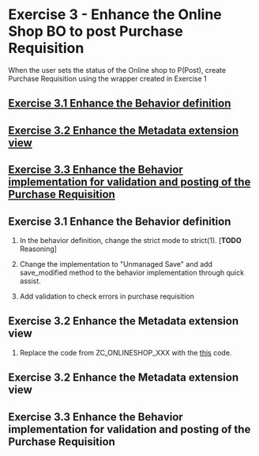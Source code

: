 # Exercise 3 - Enhance the Online Shop BO to post Purchase Requisition
When the user sets the status of the Online shop to P(Post), create Purchase Requisition using the wrapper created in Exercise 1

## [Exercise 3.1 Enhance the Behavior definition](#exercise-31-enhance-the-behavior-definition)
## [Exercise 3.2 Enhance the Metadata extension view](#exercise-32-enhance-the-metadata-extension-view)
## [Exercise 3.3 Enhance the Behavior implementation for validation and posting of the Purchase Requisition](exercise-33-enhance-the-behavior-implementation-for-validation-and-posting-of-the-purchase-requisition)
  

## Exercise 3.1 Enhance the Behavior definition

1. In the behavior definition, change the strict mode to strict(1). [**TODO** Reasoning]

2. Change the implementation to "Unmanaged Save" and add save_modified method to the behavior implementation through quick assist.

3. Add validation to check errors in purchase requisition

## Exercise 3.2 Enhance the Metadata extension view

1. Replace the code from ZC_ONLINESHOP_XXX with the [this](../src/zc_onlineshop_xxx.txt) code.

## Exercise 3.2 Enhance the Metadata extension view

## Exercise 3.3 Enhance the Behavior implementation for validation and posting of the Purchase Requisition
